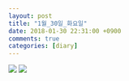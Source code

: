 ```yaml
---
layout: post
title: "1월_30일_화요일"
date: 2018-01-30 22:31:00 +0900
comments: true 
categories: [diary] 
---
```

![](http://blogfiles6.naver.net/MjAxODAxMzBfMjMx/MDAxNTE3MzE5MDQ3ODk3.KNfHHGrdZxMN61JRkvH9LuuhzPixqL8Tp1LA2BRnNVwg.9TxlAhLO_Pd6mIlwX0yI6wCSeec3ROcPbLIhZbacLPkg.JPEG.hotleve/NaverBlog_20180130_223047_00.jpg) 
![](http://blogfiles10.naver.net/MjAxODAxMzBfMjc3/MDAxNTE3MzE5MDQ4NTYy.UH42CeZLegOog8AvGCy6Zo3RfNL2qUG4WDdSy0GLoNkg.zpX9vfvoufx2tD_3Pum9y_1cdVte_dHrsbEYCyFsz1Mg.JPEG.hotleve/NaverBlog_20180130_223048_01.jpg) 
